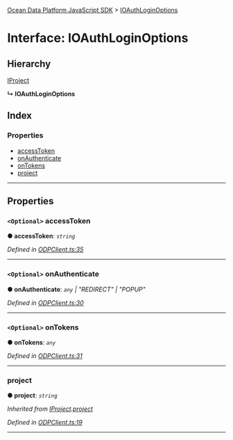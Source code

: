 [Ocean Data Platform JavaScript SDK](../README.md) > [IOAuthLoginOptions](../interfaces/ioauthloginoptions.md)

# Interface: IOAuthLoginOptions

## Hierarchy

 [IProject](iproject.md)

**↳ IOAuthLoginOptions**

## Index

### Properties

* [accessToken](ioauthloginoptions.md#accesstoken)
* [onAuthenticate](ioauthloginoptions.md#onauthenticate)
* [onTokens](ioauthloginoptions.md#ontokens)
* [project](ioauthloginoptions.md#project)

---

## Properties

<a id="accesstoken"></a>

### `<Optional>` accessToken

**● accessToken**: *`string`*

*Defined in [ODPClient.ts:35](https://github.com/C4IROcean/ODP-sdk-js/blob/cbd469b/source/ODPClient.ts#L35)*

___
<a id="onauthenticate"></a>

### `<Optional>` onAuthenticate

**● onAuthenticate**: *`any` \| "REDIRECT" \| "POPUP"*

*Defined in [ODPClient.ts:30](https://github.com/C4IROcean/ODP-sdk-js/blob/cbd469b/source/ODPClient.ts#L30)*

___
<a id="ontokens"></a>

### `<Optional>` onTokens

**● onTokens**: *`any`*

*Defined in [ODPClient.ts:31](https://github.com/C4IROcean/ODP-sdk-js/blob/cbd469b/source/ODPClient.ts#L31)*

___
<a id="project"></a>

###  project

**● project**: *`string`*

*Inherited from [IProject](iproject.md).[project](iproject.md#project)*

*Defined in [ODPClient.ts:19](https://github.com/C4IROcean/ODP-sdk-js/blob/cbd469b/source/ODPClient.ts#L19)*

___

